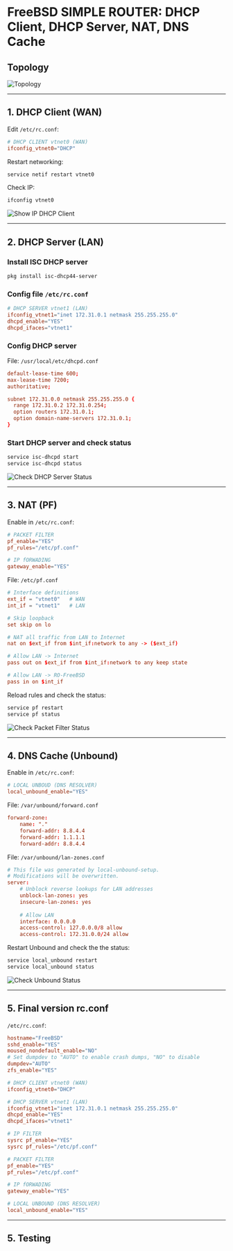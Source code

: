 # FreeBSD SIMPLE ROUTER: DHCP Client, DHCP Server, NAT, DNS Cache

## Topology

![Topology](images/topology.png)

---

## 1. DHCP Client (WAN)
Edit `/etc/rc.conf`:
```conf
# DHCP CLIENT vtnet0 (WAN)
ifconfig_vtnet0="DHCP"
```

Restart networking:
```sh
service netif restart vtnet0
```

Check IP:
```sh
ifconfig vtnet0
```
![Show IP DHCP Client](images/show-ip-dhcp-client.png)

---

## 2. DHCP Server (LAN)
### Install ISC DHCP server
```sh
pkg install isc-dhcp44-server
```

### Config file `/etc/rc.conf`
```conf
# DHCP SERVER vtnet1 (LAN)
ifconfig_vtnet1="inet 172.31.0.1 netmask 255.255.255.0"
dhcpd_enable="YES"
dhcpd_ifaces="vtnet1"
```

### Config DHCP server
File: `/usr/local/etc/dhcpd.conf`
```conf
default-lease-time 600;
max-lease-time 7200;
authoritative;

subnet 172.31.0.0 netmask 255.255.255.0 {
  range 172.31.0.2 172.31.0.254;
  option routers 172.31.0.1;
  option domain-name-servers 172.31.0.1;
}
```

### Start DHCP server and check status
```sh
service isc-dhcpd start
service isc-dhcpd status
```

![Check DHCP Server Status](images/dhcp-server-status.png)

---

## 3. NAT (PF)
Enable in `/etc/rc.conf`:
```conf
# PACKET FILTER
pf_enable="YES"
pf_rules="/etc/pf.conf"

# IP fORWADING 
gateway_enable="YES"
```

File: `/etc/pf.conf`
```conf
# Interface definitions
ext_if = "vtnet0"   # WAN
int_if = "vtnet1"   # LAN

# Skip loopback
set skip on lo

# NAT all traffic from LAN to Internet
nat on $ext_if from $int_if:network to any -> ($ext_if)

# Allow LAN -> Internet
pass out on $ext_if from $int_if:network to any keep state

# Allow LAN -> RO-FreeBSD
pass in on $int_if
```

Reload rules and check the status:
```sh
service pf restart
service pf status
```

![Check Packet Filter Status](images/pf-status.png)

---

## 4. DNS Cache (Unbound)
Enable in `/etc/rc.conf`:
```conf
# LOCAL UNBOUD (DNS RESOLVER)
local_unbound_enable="YES"
```

File: `/var/unbound/forward.conf`
```conf
forward-zone:
	name: "."
	forward-addr: 8.8.4.4
	forward-addr: 1.1.1.1
	forward-addr: 8.8.4.4
```

File: `/var/unbound/lan-zones.conf`
```conf
# This file was generated by local-unbound-setup.
# Modifications will be overwritten.
server:
	# Unblock reverse lookups for LAN addresses
	unblock-lan-zones: yes
	insecure-lan-zones: yes
	
	# Allow LAN
	interface: 0.0.0.0
	access-control: 127.0.0.0/8 allow
	access-control: 172.31.0.0/24 allow
```

Restart Unbound and check the the status:
```sh
service local_unbound restart
service local_unbound status
```

![Check Unbound Status](images/unbound-status.png)

---

## 5. Final version rc.conf
`/etc/rc.conf`:
```conf
hostname="FreeBSD"
sshd_enable="YES"
moused_nondefault_enable="NO"
# Set dumpdev to "AUTO" to enable crash dumps, "NO" to disable
dumpdev="AUTO"
zfs_enable="YES"

# DHCP CLIENT vtnet0 (WAN)
ifconfig_vtnet0="DHCP"

# DHCP SERVER vtnet1 (LAN)
ifconfig_vtnet1="inet 172.31.0.1 netmask 255.255.255.0"
dhcpd_enable="YES"
dhcpd_ifaces="vtnet1"

# IP FILTER
sysrc pf_enable="YES"
sysrc pf_rules="/etc/pf.conf"

# PACKET FILTER
pf_enable="YES"
pf_rules="/etc/pf.conf"

# IP fORWADING 
gateway_enable="YES"

# LOCAL UNBOUND (DNS RESOLVER)
local_unbound_enable="YES"
```

---

## 5. Testing
